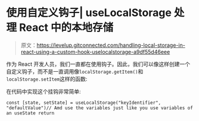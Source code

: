 # 使用自定义钩子| useLocalStorage 处理 React 中的本地存储

> 原文：<https://levelup.gitconnected.com/handling-local-storage-in-react-using-a-custom-hook-uselocalstorage-a9df55d46eee>

作为 React 开发人员，我们一直都在使用钩子。因此，我们可以像这样创建一个自定义钩子，而不是一直调用像`localStorage.getItem()`和`localStorage.setItem`这样的函数:

在代码中实现这个挂钩非常简单:

```
const [state, setState] = useLocalStorage("keyIdentifier", "defaultValue")// Amd use the variables just like you use variables of an useState return
```